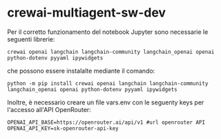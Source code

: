 # crewai-multiagent-sw-dev

Per il corretto funzionamento del notebook Jupyter sono necessarie le seguenti librerie: 
    
    crewai openai langchain langchain-community langchain_openai openai python-dotenv pyyaml ipywidgets

che possono essere instalalte mediante il comando:
    
    python -m pip install crewai openai langchain langchain-community langchain_openai openai python-dotenv pyyaml ipywidgets

Inoltre, è necessario creare un file vars.env con le seguenty keys per l'accesso all'API OpenRouter:
    
    OPENAI_API_BASE=https://openrouter.ai/api/v1 #url openrouter API
    OPENAI_API_KEY=sk-openrouter-api-key
